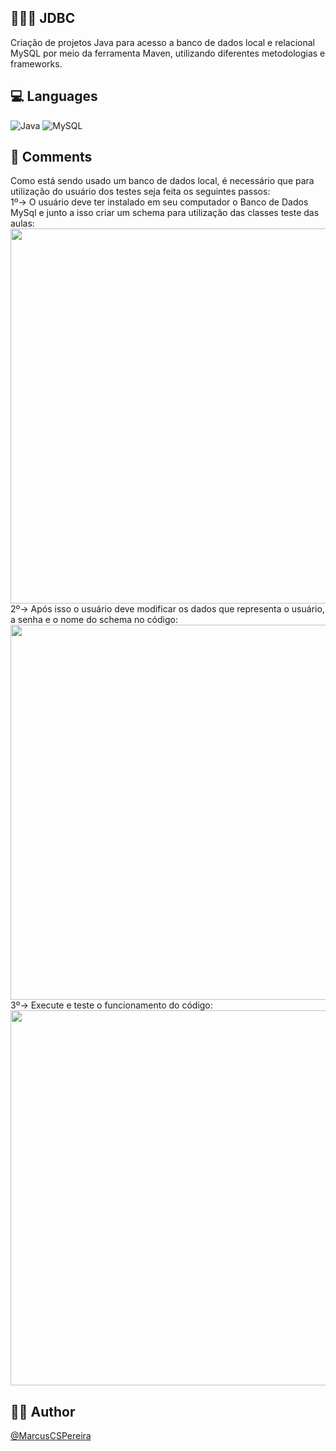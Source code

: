 ## 👨🏽‍💻 JDBC
Criação de projetos Java para acesso a banco de dados local e relacional MySQL por meio da ferramenta Maven, utilizando diferentes metodologias e frameworks.

## 💻 Languages
![Java](https://img.shields.io/badge/java-%23ED8B00.svg?style=for-the-badge&logo=openjdk&logoColor=white)
![MySQL](https://img.shields.io/badge/mysql-4479A1.svg?style=for-the-badge&logo=mysql&logoColor=white)

## 🔎 Comments
Como está sendo usado um banco de dados local, é necessário que para utilização do usuário dos testes seja feita os seguintes passos:  
1º-> O usuário deve ter instalado em seu computador o Banco de Dados MySql e junto a isso criar um schema para utilização das classes teste das aulas:  
<img width="600" src="assets/instrucao01.gif">   
2º-> Após isso o usuário deve modificar os dados que representa o usuário, a senha e o nome do schema no código:  
<img width="600" src="assets/instrucao02.gif">  
3º-> Execute e teste o funcionamento do código:  
<img width="600" src="assets/instrucao03.gif">  

## ✍🏼 Author
[@MarcusCSPereira](https://github.com/MarcusCSPereira)
